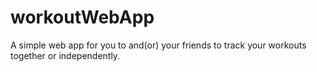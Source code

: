 # workoutWebApp
A simple web app for you to and(or) your friends to track your workouts together or independently.

